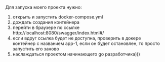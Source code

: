 Для запуска моего проекта нужно:
1. открыть и запустить docker-compose.yml
2. дождать создания контейнера
3. перейти в браузере по ссылке http://localhost:8080/swagger/index.html#/
4. если вдруг ссылка будет не доступна, проверить в докере контейнер 
с названием app-1, если он будет остановлен, то просто запустить его заново
5. наслаждаться проектом начинающего go разработчика)))